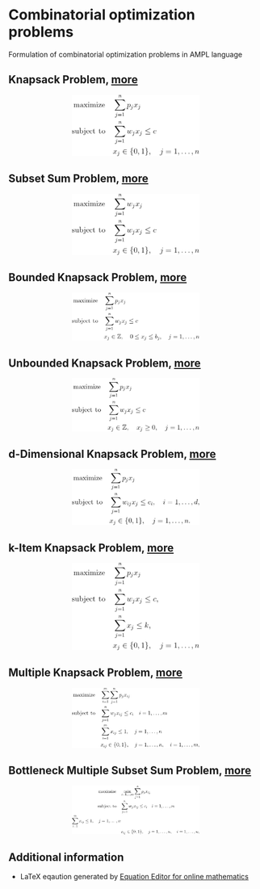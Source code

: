 # Combinatorial optimization problems


Formulation of combinatorial optimization problems in AMPL language


## Knapsack Problem, [more](./01-knapsack-problem/README.md)
<p align="center">
<img src="./01-knapsack-problem/problem.png" alt="Knapsack Problem" width="50%">
</p>


## Subset Sum Problem, [more](./02-subset-sum-problem/README.md)
<p align="center">
<img src="./02-subset-sum-problem/problem.png" alt="Subset Sum Problem" width="50%">
</p>


## Bounded Knapsack Problem, [more](./03-bounded-knapsack-problem/README.md)
<p align="center">
<img src="./03-bounded-knapsack-problem/problem.png" alt="Bounded Knapsack Problem" width="50%">
</p>


## Unbounded Knapsack Problem, [more](./04-unbounded-knapsack-problem/README.md)
<p align="center">
<img src="./04-unbounded-knapsack-problem/problem.png" alt="Unbounded Knapsack Problem" width="50%">
</p>


## d-Dimensional Knapsack Problem, [more](./05-d-dimensional-knapsack-problem/README.md)
<p align="center">
<img src="./05-d-dimensional-knapsack-problem/problem.png" alt="d-Dimensional Knapsack Problem" width="50%">
</p>


## k-Item Knapsack Problem, [more](./06-k-item-knapsack-problem/README.md)
<p align="center">
<img src="./06-k-item-knapsack-problem/problem.png" alt="k-Item Knapsack Problem" width="50%">
</p>


## Multiple Knapsack Problem, [more](./07-multiple-knapsack-problem/README.md)
<p align="center">
<img src="./07-multiple-knapsack-problem/problem.png" alt="Multiple Knapsack Problem" width="50%">
</p>


## Bottleneck Multiple Subset Sum Problem, [more](./08-bottleneck-multiple-subset-sum-problem/README.md)
<p align="center">
<img src="./08-bottleneck-multiple-subset-sum-problem/problem.png" alt="Bottleneck Multiple Subset Sum Problem" width="50%">
</p>


## Additional information

- LaTeX eqaution generated by [Equation Editor for online mathematics](https://editor.codecogs.com/)



